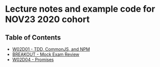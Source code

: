 # Lecture notes and example code for NOV23 2020 cohort

## Table of Contents

* [W02D01 - TDD, CommonJS, and NPM](https://github.com/andydlindsay/nov23-2020/tree/master/w02d01)
* [BREAKOUT - Mock Exam Review](https://github.com/andydlindsay/nov23-2020/tree/master/breakout-mock-exam-review)
* [W02D04 - Promises](https://github.com/andydlindsay/nov23-2020/tree/master/w02d04)
